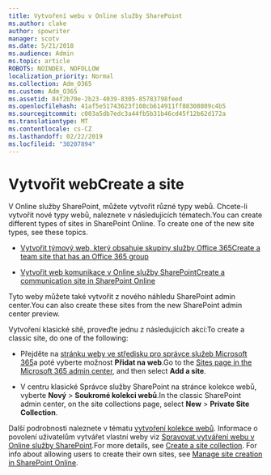 ```yaml
---
title: Vytvoření webu v Online služby SharePoint
ms.author: clake
author: spowriter
manager: scotv
ms.date: 5/21/2018
ms.audience: Admin
ms.topic: article
ROBOTS: NOINDEX, NOFOLLOW
localization_priority: Normal
ms.collection: Adm_O365
ms.custom: Adm_O365
ms.assetid: 84f2b70e-2b23-4039-8305-85783798feed
ms.openlocfilehash: 41af5e51743623f108cb614911ff88308809c4b5
ms.sourcegitcommit: c003a5db7edc3a44fb5b31b46cd45f12b62d172a
ms.translationtype: MT
ms.contentlocale: cs-CZ
ms.lasthandoff: 02/22/2019
ms.locfileid: "30207894"
---
```

# <a name="create-a-site"></a><span data-ttu-id="dfb82-102">Vytvořit web</span><span class="sxs-lookup"><span data-stu-id="dfb82-102">Create a site</span></span>

<span data-ttu-id="dfb82-p101">V Online služby SharePoint, můžete vytvořit různé typy webů. Chcete-li vytvořit nové typy webů, naleznete v následujících tématech.</span><span class="sxs-lookup"><span data-stu-id="dfb82-p101">You can create different types of sites in SharePoint Online. To create one of the new site types, see these topics.</span></span>
  
- [<span data-ttu-id="dfb82-105">Vytvořit týmový web, který obsahuje skupiny služby Office 365</span><span class="sxs-lookup"><span data-stu-id="dfb82-105">Create a team site that has an Office 365 group</span></span>](https://go.microsoft.com/fwlink/?linkid=866292)
    
- [<span data-ttu-id="dfb82-106">Vytvořit web komunikace v Online služby SharePoint</span><span class="sxs-lookup"><span data-stu-id="dfb82-106">Create a communication site in SharePoint Online</span></span>](https://go.microsoft.com/fwlink/?linkid=866294)
    
<span data-ttu-id="dfb82-107">Tyto weby můžete také vytvořit z nového náhledu SharePoint admin center.</span><span class="sxs-lookup"><span data-stu-id="dfb82-107">You can also create these sites from the new SharePoint admin center preview.</span></span>
  
<span data-ttu-id="dfb82-108">Vytvoření klasické sítě, proveďte jednu z následujících akcí:</span><span class="sxs-lookup"><span data-stu-id="dfb82-108">To create a classic site, do one of the following:</span></span>
  
- <span data-ttu-id="dfb82-109">Přejděte na [stránku weby ve středisku pro správce služeb Microsoft 365](https://portal.office.com/adminportal/home#/SitesList)a poté vyberte možnost **Přidat na web**.</span><span class="sxs-lookup"><span data-stu-id="dfb82-109">Go to the [Sites page in the Microsoft 365 admin center](https://portal.office.com/adminportal/home#/SitesList), and then select **Add a site**.</span></span>
    
- <span data-ttu-id="dfb82-110">V centru klasické Správce služby SharePoint na stránce kolekce webů, vyberte **Nový** \> **Soukromé kolekci webů**.</span><span class="sxs-lookup"><span data-stu-id="dfb82-110">In the classic SharePoint admin center, on the site collections page, select **New** \> **Private Site Collection**.</span></span>
    
<span data-ttu-id="dfb82-p102">Další podrobnosti naleznete v tématu [vytvoření kolekce webů](https://go.microsoft.com/fwlink/?linkid=866295). Informace o povolení uživatelům vytvářet vlastní weby viz [Spravovat vytváření webu v Online služby SharePoint](https://go.microsoft.com/fwlink/?linkid=866296).</span><span class="sxs-lookup"><span data-stu-id="dfb82-p102">For more details, see [Create a site collection](https://go.microsoft.com/fwlink/?linkid=866295). For info about allowing users to create their own sites, see [Manage site creation in SharePoint Online](https://go.microsoft.com/fwlink/?linkid=866296).</span></span>
  

